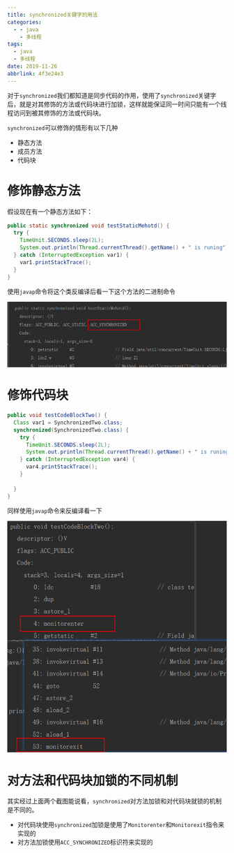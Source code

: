 ```yaml
---
title: synchronized关键字的用法
categories:
  - - java
    - 多线程
tags:
  - java
  - 多线程
date: 2019-11-26
abbrlink: 4f3e24e3
---
```


对于`synchronized`我们都知道是同步代码的作用，使用了`synchronized`关键字后，就是对其修饰的方法或代码块进行加锁，这样就能保证同一时间只能有一个线程访问到被其修饰的方法或代码块。

`synchronized`可以修饰的情形有以下几种

* 静态方法
* 成员方法
* 代码块

<!--more-->

# 修饰静态方法

假设现在有一个静态方法如下：

```java
public static synchronized void testStaticMehotd() {
  try {
    TimeUnit.SECONDS.sleep(2L);
    System.out.println(Thread.currentThread().getName() + " is runing");
  } catch (InterruptedException var1) {
    var1.printStackTrace();
  }
}
```

使用`javap`命令将这个类反编译后看一下这个方法的二进制命令

![image-20200425221815727](./synchronized/image-20200425221815727.png)



# 修饰代码块

```java
public void testCodeBlockTwo() {
  Class var1 = SynchronizedTwo.class;
  synchronized(SynchronizedTwo.class) {
    try {
      TimeUnit.SECONDS.sleep(2L);
      System.out.println(Thread.currentThread().getName() + " is runing");
    } catch (InterruptedException var4) {
      var4.printStackTrace();
    }

  }
}
```

同样使用`javap`命令来反编译看一下

![image-20200425222256643](./synchronized/image-20200425222256643.png)

# 对方法和代码块加锁的不同机制

其实经过上面两个截图能说看，`synchronized`对方法加锁和对代码块就锁的机制是不同的。

* 对代码块使用`synchronized`加锁是使用了`Monitorenter`和`Monitorexit`指令来实现的
* 对方法加锁使用`ACC_SYNCHRONIZED`标识符来实现的

